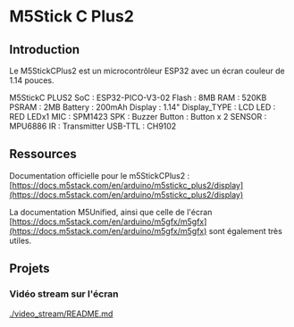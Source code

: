 # M5Stick C Plus2

## Introduction

Le M5StickCPlus2 est un microcontrôleur ESP32 avec un écran couleur de 1.14 pouces. 

M5StickC PLUS2
SoC : ESP32-PICO-V3-02
Flash : 8MB
RAM : 520KB
PSRAM : 2MB
Battery : 200mAh
Display : 1.14"
Display_TYPE : LCD
LED : RED LEDx1
MIC : SPM1423
SPK : Buzzer
Button : Button x 2
SENSOR : MPU6886
IR : Transmitter
USB-TTL : CH9102

## Ressources

Documentation officielle pour le m5StickCPlus2 : [https://docs.m5stack.com/en/arduino/m5stickc_plus2/display](https://docs.m5stack.com/en/arduino/m5stickc_plus2/display)

La documentation M5Unified, ainsi que celle de l'écran [https://docs.m5stack.com/en/arduino/m5gfx/m5gfx](https://docs.m5stack.com/en/arduino/m5gfx/m5gfx) sont également très utiles.

## Projets

### Vidéo stream sur l'écran

[./video_stream/README.md](./video_stream/README.md)

